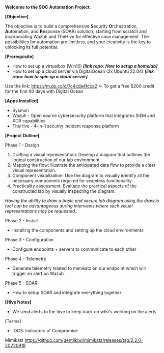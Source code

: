 **Welcome to the SOC Automation Project.**

**[Objective]**

The objective is to build a comprehensive **S**ecurity **O**rchestration, **A**utomation, and **R**esponse (SOAR) solution, starting from scratch and incorporating Wazuh and TheHive for effective case management. The possibilities for automation are limitless, and your creativity is the key to unlocking its full potential.

**[Prerequisite]**
- How to set up a virtualbox (Win10) _**[link repo: How to setup a homelab]**_
- How to set up a cloud server via DigitalOcean (2x Ubuntu 22.04) _**[link repo: how to spin up a cloud server]**_

Use the link: https://m.do.co/c/7c4cda4fcca2 <- To get a free $200 credit for the first 60 days with Digital Ocean

**[Apps Installed]**
- Sysmon
- Wazuh - Open source cybersecurity platform that integrates SIEM and XDR capabilities
- TheHive - 4-in-1 security incident response platform



**[Project Outline]**

Phase 1 -  Design
1. Drafting a visual representation: Develop a diagram that outlines the logical construction of our lab environment.
2. Mapping the flow: Illustrate the anticipated data flow to provide a clear visual representation.
3. Component visualization: Use the diagram to visually identify all the necessary components required for seamless functionality.
4. Practicality assessment: Evaluate the practical aspects of the constructed lab by visually inspecting the diagram.

_Having the ability to draw a basic and secure lab diagram using the draw.io tool can be advantageous during interviews where such visual representations may be requested.._

Phase 2 - Install
-   installing the components and setting up the cloud environments

Phase 3 - Configuration
-  Configure endpoints + servers to communicate to each other

Phase 4 - Telemetry
-   Generate telemetry related to mimikatz on our endpoint which will trigger an alert on Wazuh

Phase 5 - SOAR
-   How to setup SOAR and integrate everything together

**[Hive Notes]**
- We send alerts to the hive to keep track on who's working on the alerts

[Terms]
- IOCS: Indicators of Compromise

Mimikatz https://github.com/gentilkiwi/mimikatz/releases/tag/2.2.0-20220919

